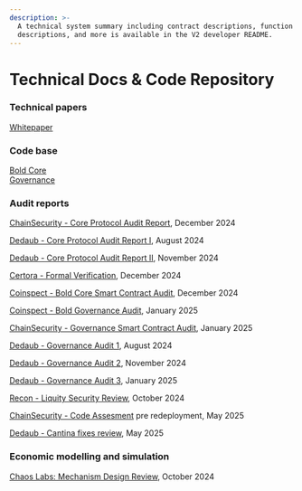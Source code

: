 ```yaml
---
description: >-
  A technical system summary including contract descriptions, function
  descriptions, and more is available in the V2 developer README.
---
```


# Technical Docs & Code Repository

### Technical papers

[Whitepaper](https://bafybeibjommrelqjw22vewpddgfdnm5geoz747gv2zeuy7njwivpfcy3xa.ipfs.w3s.link/Liquity%20v2%20-%20Whitepaper%20rev.%200.3%20\(November%2C%202024\)%20\(1\).pdf)

### Code base

[Bold Core](https://github.com/liquity/bold)\
[Governance](https://github.com/liquity/V2-gov/tree/main)

### Audit reports

[ChainSecurity - Core Protocol Audit Report](https://www.chainsecurity.com/security-audit/liquity-bold-smart-contracts), December 2024

[Dedaub - Core Protocol Audit Report I](https://dedaub.com/audits/liquity/liquity-v2-aug-28-2024/), August 2024

[Dedaub - Core Protocol Audit Report II](https://dedaub.com/audits/liquity/liquity-v2-second-audit-nov-11-2024/), November 2024

[Certora - Formal Verification](https://certora.cdn.prismic.io/certora/Z1tLJJbqstJ98b8J_LiquityVerificationReport.pdf), December 2024

[Coinspect - Bold Core Smart Contract Audit](https://www.coinspect.com/doc/Coinspect%20-%20Smart%20Contract%20Audit%20-%20Liquity%20-%20Bold%20-%20v241231.pdf), December 2024

[Coinspect - Bold Governance Audit](https://www.coinspect.com/doc/Coinspect%20-%20Smart%20Contract%20Audit%20-%20Liquity%20-%20Bold%20Governance%20-%20v250120.pdf),  January 2025

[ChainSecurity - Governance Smart Contract Audit](https://www.chainsecurity.com/security-audit/liquity-v2-governance), January 2025

[Dedaub - Governance Audit 1](https://dedaub.com/audits/liquity/liquity-v2-governance-1st-audit-aug-12-2024/), August 2024

[Dedaub - Governance Audit 2](https://dedaub.com/audits/liquity/liquity-v2-governance-2nd-audit-nov-11-2024/), November 2024

[Dedaub - Governance Audit 3](https://dedaub.com/audits/liquity/liquity-v2-governance-3rd-audit-dec-22-2024/), January 2025

[Recon - Liquity Security Review](https://github.com/GalloDaSballo/bold-review), October 2024

[ChainSecurity - Code Assesment](https://www.chainsecurity.com/security-audit/liquity-bold-smart-contracts-2) pre redeployment, May 2025

[Dedaub - Cantina fixes review](https://dedaub.com/audits/liquity/liquity-v2-cantina-fixes-review-may-13-2025/), May 2025

### Economic modelling and simulation

[Chaos Labs: Mechanism Design Review](https://cdn.sanity.io/files/zmh9mnff/production/ca6a4815e62b05f33fb3ec56c5a4c42d6b7ddbec.pdf), October 2024
